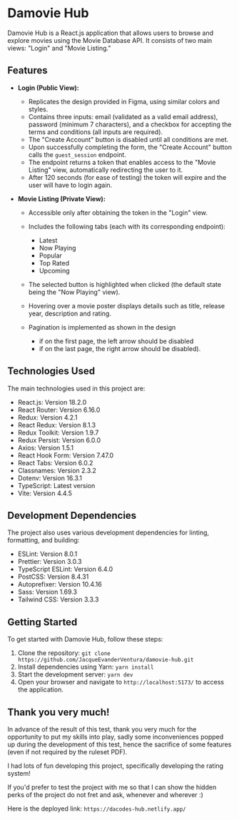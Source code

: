 # Damovie Hub

Damovie Hub is a React.js application that allows users to browse and explore movies using the Movie Database API. It consists of two main views: "Login" and "Movie Listing."

## Features

- **Login (Public View):**
  - Replicates the design provided in Figma, using similar colors and styles.
  - Contains three inputs: email (validated as a valid email address), password (minimum 7 characters), and a checkbox for accepting the terms and conditions (all inputs are required).
  - The "Create Account" button is disabled until all conditions are met.
  - Upon successfully completing the form, the "Create Account" button calls the `guest_session` endpoint.
  - The endpoint returns a token that enables access to the "Movie Listing" view, automatically redirecting the user to it.
  - After 120 seconds (for ease of testing) the token will expire and the user will have to login again.

- **Movie Listing (Private View):**
  - Accessible only after obtaining the token in the "Login" view.
  - Includes the following tabs (each with its corresponding endpoint): 
     - Latest
     - Now Playing
     - Popular
     - Top Rated
     - Upcoming 
     
  - The selected button is highlighted when clicked (the default state being the "Now Playing" view).
  - Hovering over a movie poster displays details such as title, release year, description and rating.
  - Pagination is implemented as shown in the design
    - if on the first page, the left arrow should be disabled
    - if on the last page, the right arrow should be disabled).

## Technologies Used

The main technologies used in this project are:

- React.js: Version 18.2.0
- React Router: Version 6.16.0
- Redux: Version 4.2.1
- React Redux: Version 8.1.3
- Redux Toolkit: Version 1.9.7
- Redux Persist: Version 6.0.0
- Axios: Version 1.5.1
- React Hook Form: Version 7.47.0
- React Tabs: Version 6.0.2
- Classnames: Version 2.3.2
- Dotenv: Version 16.3.1
- TypeScript: Latest version
- Vite: Version 4.4.5

## Development Dependencies

The project also uses various development dependencies for linting, formatting, and building:

- ESLint: Version 8.0.1
- Prettier: Version 3.0.3
- TypeScript ESLint: Version 6.4.0
- PostCSS: Version 8.4.31
- Autoprefixer: Version 10.4.16
- Sass: Version 1.69.3
- Tailwind CSS: Version 3.3.3

## Getting Started

To get started with Damovie Hub, follow these steps:

1. Clone the repository: `git clone https://github.com/JacqueEvanderVentura/damovie-hub.git`
2. Install dependencies using Yarn: `yarn install`
3. Start the development server: `yarn dev`
4. Open your browser and navigate to `http://localhost:5173/` to access the application.


## Thank you very much!

In advance of the result of this test, thank you very much for the opportunity to put my skills into play, sadly some inconveniences popped up during the development of this test, hence the sacrifice of some features (even if not required by the ruleset PDF). 

I had lots of fun developing this project, specifically developing the rating system! 

If you'd prefer to test the project with me so that I can show the hidden perks of the project do not fret and ask, whenever and wherever :)

Here is the deployed link: `https://dacodes-hub.netlify.app/`
